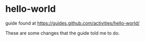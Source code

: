 # hello-world
guide found at https://guides.github.com/activities/hello-world/


These are some changes that the guide told me to do.
